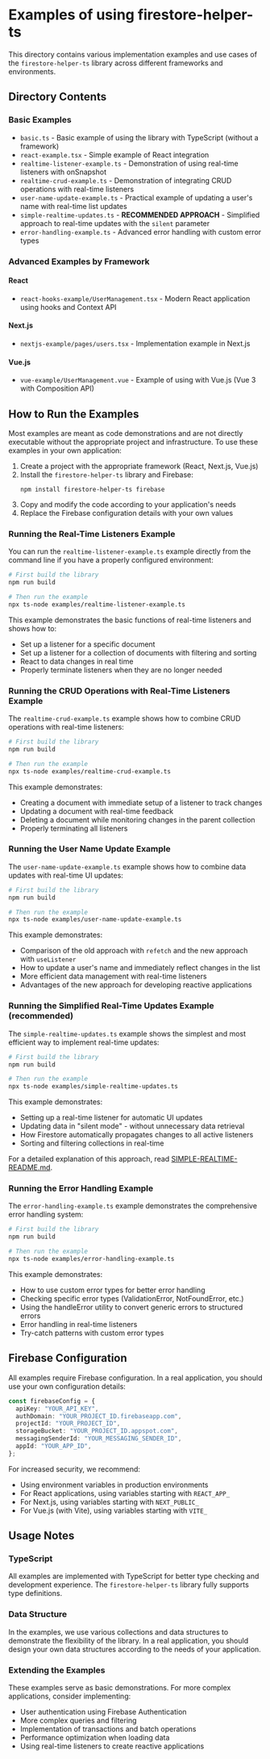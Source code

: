 # Examples of using firestore-helper-ts

This directory contains various implementation examples and use cases of the `firestore-helper-ts` library across different frameworks and environments.

## Directory Contents

### Basic Examples

- `basic.ts` - Basic example of using the library with TypeScript (without a framework)
- `react-example.tsx` - Simple example of React integration
- `realtime-listener-example.ts` - Demonstration of using real-time listeners with onSnapshot
- `realtime-crud-example.ts` - Demonstration of integrating CRUD operations with real-time listeners
- `user-name-update-example.ts` - Practical example of updating a user's name with real-time list updates
- `simple-realtime-updates.ts` - **RECOMMENDED APPROACH** - Simplified approach to real-time updates with the `silent` parameter
- `error-handling-example.ts` - Advanced error handling with custom error types

### Advanced Examples by Framework

#### React

- `react-hooks-example/UserManagement.tsx` - Modern React application using hooks and Context API

#### Next.js

- `nextjs-example/pages/users.tsx` - Implementation example in Next.js

#### Vue.js

- `vue-example/UserManagement.vue` - Example of using with Vue.js (Vue 3 with Composition API)

## How to Run the Examples

Most examples are meant as code demonstrations and are not directly executable without the appropriate project and infrastructure. To use these examples in your own application:

1. Create a project with the appropriate framework (React, Next.js, Vue.js)
2. Install the `firestore-helper-ts` library and Firebase:
   ```
   npm install firestore-helper-ts firebase
   ```
3. Copy and modify the code according to your application's needs
4. Replace the Firebase configuration details with your own values

### Running the Real-Time Listeners Example

You can run the `realtime-listener-example.ts` example directly from the command line if you have a properly configured environment:

```bash
# First build the library
npm run build

# Then run the example
npx ts-node examples/realtime-listener-example.ts
```

This example demonstrates the basic functions of real-time listeners and shows how to:

- Set up a listener for a specific document
- Set up a listener for a collection of documents with filtering and sorting
- React to data changes in real time
- Properly terminate listeners when they are no longer needed

### Running the CRUD Operations with Real-Time Listeners Example

The `realtime-crud-example.ts` example shows how to combine CRUD operations with real-time listeners:

```bash
# First build the library
npm run build

# Then run the example
npx ts-node examples/realtime-crud-example.ts
```

This example demonstrates:

- Creating a document with immediate setup of a listener to track changes
- Updating a document with real-time feedback
- Deleting a document while monitoring changes in the parent collection
- Properly terminating all listeners

### Running the User Name Update Example

The `user-name-update-example.ts` example shows how to combine data updates with real-time UI updates:

```bash
# First build the library
npm run build

# Then run the example
npx ts-node examples/user-name-update-example.ts
```

This example demonstrates:

- Comparison of the old approach with `refetch` and the new approach with `useListener`
- How to update a user's name and immediately reflect changes in the list
- More efficient data management with real-time listeners
- Advantages of the new approach for developing reactive applications

### Running the Simplified Real-Time Updates Example (recommended)

The `simple-realtime-updates.ts` example shows the simplest and most efficient way to implement real-time updates:

```bash
# First build the library
npm run build

# Then run the example
npx ts-node examples/simple-realtime-updates.ts
```

This example demonstrates:

- Setting up a real-time listener for automatic UI updates
- Updating data in "silent mode" - without unnecessary data retrieval
- How Firestore automatically propagates changes to all active listeners
- Sorting and filtering collections in real-time

For a detailed explanation of this approach, read [SIMPLE-REALTIME-README.md](./SIMPLE-REALTIME-README.md).

### Running the Error Handling Example

The `error-handling-example.ts` example demonstrates the comprehensive error handling system:

```bash
# First build the library
npm run build

# Then run the example
npx ts-node examples/error-handling-example.ts
```

This example demonstrates:

- How to use custom error types for better error handling
- Checking specific error types (ValidationError, NotFoundError, etc.)
- Using the handleError utility to convert generic errors to structured errors
- Error handling in real-time listeners
- Try-catch patterns with custom error types

## Firebase Configuration

All examples require Firebase configuration. In a real application, you should use your own configuration details:

```typescript
const firebaseConfig = {
  apiKey: "YOUR_API_KEY",
  authDomain: "YOUR_PROJECT_ID.firebaseapp.com",
  projectId: "YOUR_PROJECT_ID",
  storageBucket: "YOUR_PROJECT_ID.appspot.com",
  messagingSenderId: "YOUR_MESSAGING_SENDER_ID",
  appId: "YOUR_APP_ID",
};
```

For increased security, we recommend:

- Using environment variables in production environments
- For React applications, using variables starting with `REACT_APP_`
- For Next.js, using variables starting with `NEXT_PUBLIC_`
- For Vue.js (with Vite), using variables starting with `VITE_`

## Usage Notes

### TypeScript

All examples are implemented with TypeScript for better type checking and development experience. The `firestore-helper-ts` library fully supports type definitions.

### Data Structure

In the examples, we use various collections and data structures to demonstrate the flexibility of the library. In a real application, you should design your own data structures according to the needs of your application.

### Extending the Examples

These examples serve as basic demonstrations. For more complex applications, consider implementing:

- User authentication using Firebase Authentication
- More complex queries and filtering
- Implementation of transactions and batch operations
- Performance optimization when loading data
- Using real-time listeners to create reactive applications
